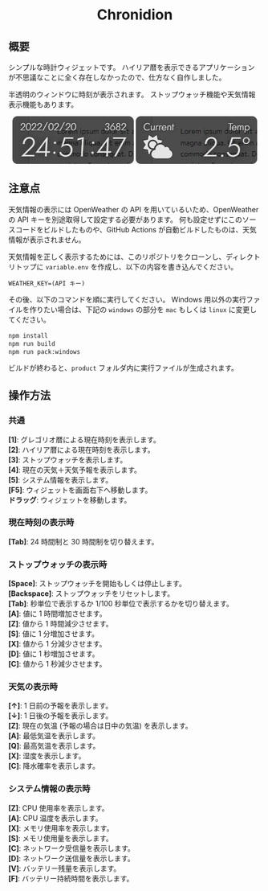 <div align="center">
<h1>Chronidion</h1>
</div>


## 概要
シンプルな時計ウィジェットです。
ハイリア暦を表示できるアプリケーションが不思議なことに全く存在しなかったので、仕方なく自作しました。

半透明のウィンドウに時刻が表示されます。
ストップウォッチ機能や天気情報表示機能もあります。

<div align="center">
  <img src="document/clock.png">
  <img src="document/weather.png">
</div>

## 注意点
天気情報の表示には OpenWeather の API を用いているいため、OpenWeather の API キーを別途取得して設定する必要があります。
何も設定せずにこのソースコードをビルドしたものや、GitHub Actions が自動ビルドしたものは、天気情報が表示されません。

天気情報を正しく表示するためには、このリポジトリをクローンし、ディレクトリトップに `variable.env` を作成し、以下の内容を書き込んでください。
```
WEATHER_KEY=(API キー)
```
その後、以下のコマンドを順に実行してください。
Windows 用以外の実行ファイルを作りたい場合は、下記の `windows` の部分を `mac` もしくは `linux` に変更してください。
```
npm install
npm run build
npm run pack:windows
```
ビルドが終わると、`product` フォルダ内に実行ファイルが生成されます。

## 操作方法
### 共通
**[1]**: グレゴリオ暦による現在時刻を表示します。  
**[2]**: ハイリア暦による現在時刻を表示します。  
**[3]**: ストップウォッチを表示します。  
**[4]**: 現在の天気＋天気予報を表示します。  
**[5]**: システム情報を表示します。  
**[F5]**: ウィジェットを画面右下へ移動します。  
**ドラッグ**: ウィジェットを移動します。

### 現在時刻の表示時
**[Tab]**: 24 時間制と 30 時間制を切り替えます。

### ストップウォッチの表示時
**[Space]**: ストップウォッチを開始もしくは停止します。  
**[Backspace]**: ストップウォッチをリセットします。  
**[Tab]**: 秒単位で表示するか 1/100 秒単位で表示するかを切り替えます。  
**[A]**: 値に 1 時間増加させます。  
**[Z]**: 値から 1 時間減少させます。  
**[S]**: 値に 1 分増加させます。  
**[X]**: 値から 1 分減少させます。  
**[D]**: 値に 1 秒増加させます。  
**[C]**: 値から 1 秒減少させます。

### 天気の表示時
**[↑]**: 1 日前の予報を表示します。  
**[↓]**: 1 日後の予報を表示します。  
**[Z]**: 現在の気温 (予報の場合は日中の気温) を表示します。  
**[A]**: 最低気温を表示します。  
**[Q]**: 最高気温を表示します。  
**[X]**: 湿度を表示します。  
**[C]**: 降水確率を表示します。

### システム情報の表示時
**[Z]**: CPU 使用率を表示します。  
**[A]**: CPU 温度を表示します。  
**[X]**: メモリ使用率を表示します。  
**[S]**: メモリ使用量を表示します。  
**[C]**: ネットワーク受信量を表示します。  
**[D]**: ネットワーク送信量を表示します。  
**[V]**: バッテリー残量を表示します。  
**[F]**: バッテリー持続時間を表示します。  